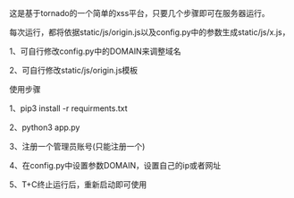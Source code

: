 这是基于tornado的一个简单的xss平台，只要几个步骤即可在服务器运行。

每次运行，都将依据static/js/origin.js以及config.py中的参数生成static/js/x.js，

1、可自行修改config.py中的DOMAIN来调整域名

2、可自行修改static/js/origin.js模板

使用步骤

1、pip3 install -r requirments.txt

2、python3 app.py

3、注册一个管理员账号(只能注册一个)

4、在config.py中设置参数DOMAIN，设置自己的ip或者网址

5、T+C终止运行后，重新启动即可使用
